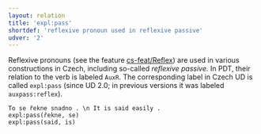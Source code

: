 ```yaml
---
layout: relation
title: 'expl:pass'
shortdef: 'reflexive pronoun used in reflexive passive'
udver: '2'
---
```


Reflexive pronouns (see the feature [cs-feat/Reflex]()) are used in various constructions in Czech,
including so-called _reflexive passive._
In PDT, their relation to the verb is labeled `AuxR`.
The corresponding label in Czech UD is called `expl:pass`
(since UD 2.0; in previous versions it was labeled `auxpass:reflex`).

~~~ sdparse
To se řekne snadno . \n It is said easily .
expl:pass(řekne, se)
expl:pass(said, is)
~~~
<!-- Interlanguage links updated Út zář 29 20:23:31 CEST 2020 -->
